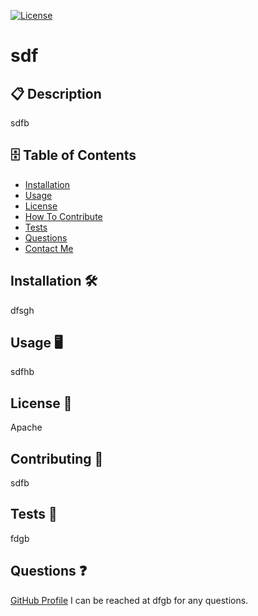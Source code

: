 
  [![License](https://img.shields.io/badge/License-Apache_2.0-blue.svg)](https://opensource.org/licenses/Apache-2.0)
  # sdf
  ## 📋 Description
  sdfb
  ## 🗄️  Table of Contents
 - [Installation](#Installation)
 - [Usage](#Usage)
 - [License](#License)
 - [How To Contribute](#HowToContribute)
 - [Tests](#Tests)
 - [Questions](#Questions)
 - [Contact Me](#ContactMe)
  ## Installation 🛠️ 
  dfsgh
  ## Usage 🖥️ 
  sdfhb
  ## License 🔐  
  Apache
  ## Contributing 📝 
  sdfb
  ## Tests 🧮
  fdgb
  ## Questions ❓
  [GitHub Profile](github.com/sfdgb/)
  I can be reached at dfgb for any questions.
